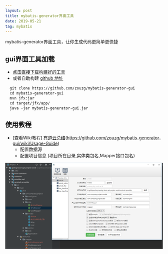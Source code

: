 ```yaml
---
layout: post
title: mybatis-generator界面工具
date: 2019-05-21
tag: mybatis
---
```


mybatis-generator界面工具，让你生成代码更简单更快捷

## gui界面工具加载
* [点击直接下载构建好的工具](https://javabus.oss-cn-beijing.aliyuncs.com/mybatis-generator-gui.jar)
* 或者自助构建  [github 地址](https://github.com/javastar920905/mybatis-generator-gui)
```
  git clone https://github.com/zouzg/mybatis-generator-gui
  cd mybatis-generator-gui
  mvn jfx:jar
  cd target/jfx/app/
  java -jar mybatis-generator-gui.jar
```

## 使用教程
* [查看Wiki教程]  [有道云总结](http://note.youdao.com/noteshare?id=67cc459245c8d1390700f96381ca3f9d&sub=4DC8E9A1697C4B6690E0907659037FEA)(https://github.com/zouzg/mybatis-generator-gui/wiki/Usage-Guide)
  * 配置数据源
  * 配置项目信息 (项目所在目录,实体类包名,Mapper接口包名)

<img src="/images/posts/mybatisgui/mybatis_gui.png"   >  